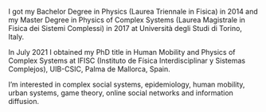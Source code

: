 
I got my Bachelor Degree in Physics (Laurea Triennale in Fisica) in 2014 and my Master Degree in Physics of Complex Systems (Laurea Magistrale in Fisica dei Sistemi Complessi) in 2017 at Università degli Studi di Torino, Italy.

In July 2021 I obtained my PhD title in Human Mobility and Physics of Complex Systems at IFISC (Instituto de Física Interdisciplinar y Sistemas Complejos), UIB-CSIC, Palma de Mallorca, Spain.

I’m interested in complex social systems, epidemiology, human mobility, urban systems, game theory, online social networks and information diffusion.
